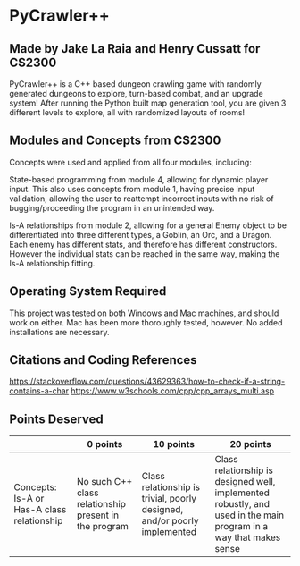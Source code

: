 # PyCrawler++
## Made by Jake La Raia and Henry Cussatt for CS2300
PyCrawler++ is a C++ based dungeon crawling game with randomly generated dungeons to explore, turn-based combat, and an upgrade system! After running the Python built map generation tool, you are given 3 different levels to explore, all with randomized layouts of rooms! 

## Modules and Concepts from CS2300
Concepts were used and applied from all four modules, including:

State-based programming from module 4, allowing for dynamic player input. This also uses concepts from module 1, having precise input validation, allowing the user to reattempt incorrect inputs with no risk of bugging/proceeding the program in an unintended way.

Is-A relationships from module 2, allowing for a general Enemy object to be differentiated into three different types, a Goblin, an Orc, and a Dragon. Each enemy has different stats, and therefore has different constructors. However the individual stats can be reached in the same way, making the Is-A relationship fitting. 

## Operating System Required
This project was tested on both Windows and Mac machines, and should work on either. Mac has been more thoroughly tested, however.
No added installations are necessary.

## Citations and Coding References
https://stackoverflow.com/questions/43629363/how-to-check-if-a-string-contains-a-char
https://www.w3schools.com/cpp/cpp_arrays_multi.asp 

## Points Deserved
| | 0 points | 10 points | 20 points |
|---|---|---|---|
|Concepts: Is-A or Has-A class relationship|No such C++ class relationship present in the program|Class relationship is trivial, poorly designed, and/or poorly implemented|Class relationship is designed well, implemented robustly, and used in the main program in a way that makes sense|





